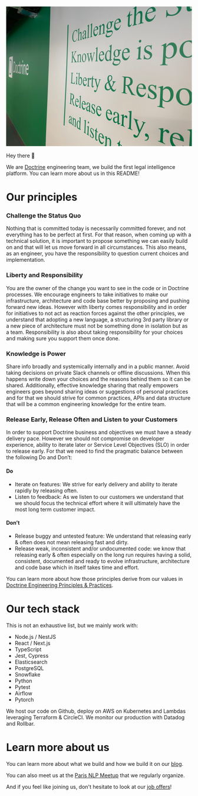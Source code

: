 ![Our Wall](/profile/Wall.jpg)

Hey there 👋

We are [Doctrine](https://www.doctrine.fr) engineering team, we build the first legal intelligence platform. You can learn more about us in this README!

# Our principles

### Challenge the Status Quo

Nothing that is committed today is necessarily committed forever, and not everything has to be perfect at first. For that reason, when coming up with a technical solution, it is important to propose something we can easily build on and that will let us move forward in all circumstances.
This also means, as an engineer, you have the responsibility to question current choices and implementation.

### Liberty and Responsibility

You are the owner of the change you want to see in the code or in Doctrine processes. We encourage engineers to take initiatives to make our infrastructure, architecture and code base better by proposing and pushing forward new ideas. However with liberty comes responsibility and in order for initiatives to not act as reaction forces against the other principles, we understand that adopting a new language, a structuring 3rd party library or a new piece of architecture must not be something done in isolation but as a team. Responsibility is also about taking responsibility for your choices and making sure you support them once done.

### Knowledge is Power

Share info broadly and systemically internally and in a public manner. Avoid taking decisions on private Slack channels or offline discussions. When this happens write down your choices and the reasons behind them so it can be shared.
Additionally, effective knowledge sharing that really empowers engineers goes beyond sharing ideas or suggestions of personal practices and for that we should strive for common practices, APIs and data structure that will be a common engineering knowledge for the entire team.

### Release Early, Release Often and Listen to your Customers

In order to support Doctrine business and objectives we must have a steady delivery pace. However we should not compromise on developer experience, ability to iterate later or Service Level Objectives (SLO) in order to release early. For that we need to find the pragmatic balance between the following Do and Don’t:

#### Do

- Iterate on features: We strive for early delivery and ability to iterate rapidly by releasing often.
- Listen to feedback: As we listen to our customers we understand that we should focus the technical effort where it will ultimately have the most long term customer impact.

#### Don’t

- Release buggy and untested feature: We understand that releasing early & often does not mean releasing fast and dirty.
- Release weak, inconsistent and/or undocumented code: we know that releasing early & often especially on the long run requires having a solid, consistent, documented and ready to evolve infrastructure, architecture and code base which in itself takes time and effort.

You can learn more about how those principles derive from our values in [Doctrine Engineering Principles & Practices](https://medium.com/doctrine/doctrine-engineering-principles-and-practices-7faab666fac9).

# Our tech stack

This is not an exhaustive list, but we mainly work with:

- Node.js / NestJS
- React / Next.js
- TypeScript
- Jest, Cypress
- Elasticsearch
- PostgreSQL
- Snowflake
- Python
- Pytest
- Airflow
- Pytorch

We host our code on Github, deploy on AWS on Kubernetes and Lambdas leveraging Terraform & CircleCI. We monitor our production with Datadog and Rollbar.

# Learn more about us

You can learn more about what we build and how we build it on our [blog](https://medium.com/doctrine/engineering/home).

You can also meet us at the [Paris NLP Meetup](https://www.meetup.com/fr-FR/Paris-NLP/) that we regularly organize.

And if you feel like joining us, don't hesitate to look at our [job offers](https://www.doctrine.fr/recrutement)!
